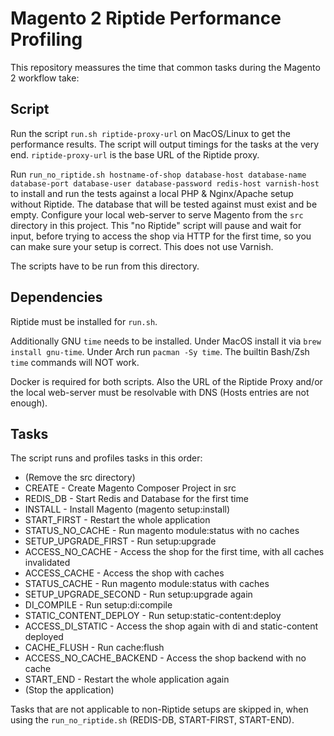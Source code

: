 Magento 2 Riptide Performance Profiling
=======================================

This repository meassures the time that common tasks during the Magento 2 workflow take:

Script
------
Run the script ``run.sh riptide-proxy-url`` on MacOS/Linux to get the performance results. The script will output timings for the tasks at the very end.
``riptide-proxy-url`` is the base URL of the Riptide proxy.

Run ``run_no_riptide.sh hostname-of-shop database-host database-name database-port database-user database-password redis-host varnish-host`` to install and run the tests against a local PHP & Nginx/Apache
setup without Riptide. The database that will be tested against must exist and be empty.
Configure your local web-server to serve Magento from the ``src`` directory in this project. This "no Riptide" script will pause and wait for input, before trying to access the shop via HTTP for the first time, so you can make sure your setup is correct. This does not use Varnish.

The scripts have to be run from this directory.

Dependencies
------------
Riptide must be installed for ``run.sh``. 

Additionally GNU ``time`` needs to be installed. 
Under MacOS install it via ``brew install gnu-time``. 
Under Arch run ``pacman -Sy time``.
The builtin Bash/Zsh ``time`` commands will NOT work. 

Docker is required for both scripts. Also the URL of the Riptide Proxy and/or the local web-server must be resolvable
with DNS (Hosts entries are not enough).

Tasks
-----
The script runs and profiles tasks in this order:

- (Remove the src directory)
- CREATE - Create Magento Composer Project in src
- REDIS_DB - Start Redis and Database for the first time
- INSTALL - Install Magento (magento setup:install)
- START_FIRST - Restart the whole application
- STATUS_NO_CACHE - Run magento module:status with no caches
- SETUP_UPGRADE_FIRST - Run setup:upgrade
- ACCESS_NO_CACHE - Access the shop for the first time, with all caches invalidated
- ACCESS_CACHE - Access the shop with caches
- STATUS_CACHE - Run magento module:status with caches
- SETUP_UPGRADE_SECOND - Run setup:upgrade again
- DI_COMPILE - Run setup:di:compile
- STATIC_CONTENT_DEPLOY - Run setup:static-content:deploy
- ACCESS_DI_STATIC - Access the shop again with di and static-content deployed
- CACHE_FLUSH - Run cache:flush
- ACCESS_NO_CACHE_BACKEND - Access the shop backend with no cache
- START_END - Restart the whole application again
- (Stop the application)

Tasks that are not applicable to non-Riptide setups are skipped in, when using the ``run_no_riptide.sh`` (REDIS-DB, START-FIRST, START-END).
